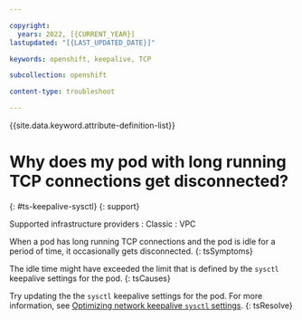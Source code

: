 ```yaml
---

copyright: 
  years: 2022, [{CURRENT_YEAR}]
lastupdated: "[{LAST_UPDATED_DATE}]"

keywords: openshift, keepalive, TCP

subcollection: openshift

content-type: troubleshoot

---
```


{{site.data.keyword.attribute-definition-list}}



# Why does my pod with long running TCP connections get disconnected?
{: #ts-keepalive-sysctl}
{: support}

Supported infrastructure providers
:   Classic
:   VPC

When a pod has long running TCP connections and the pod is idle for a period of time, it occasionally gets disconnected.
{: tsSymptoms}

The idle time might have exceeded the limit that is defined by the `sysctl` keepalive settings for the pod.
{: tsCauses}

Try updating the the `sysctl` keepalive settings for the pod. For more information, see [Optimizing network keepalive `sysctl` settings](/docs/containers?topic=containers-kerne#keepalive-iks).
{: tsResolve}


